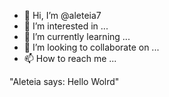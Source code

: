 - 👋 Hi, I’m @aleteia7
- 👀 I’m interested in ...
- 🌱 I’m currently learning ...
- 💞️ I’m looking to collaborate on ...
- 📫 How to reach me ...

<!---
aleteia7/aleteia7 is a ✨ special ✨ repository because its `README.md` (this file) appears on your GitHub profile.
You can click the Preview link to take a look at your changes.
---> "Aleteia says: Hello Wolrd"
